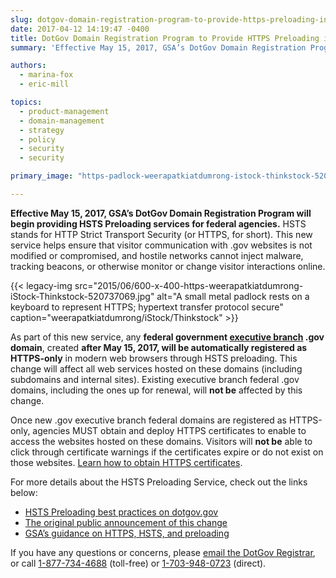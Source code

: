 ```yaml
---
slug: dotgov-domain-registration-program-to-provide-https-preloading-in-may
date: 2017-04-12 14:19:47 -0400
title: DotGov Domain Registration Program to Provide HTTPS Preloading in May
summary: 'Effective May 15, 2017, GSA’s DotGov Domain Registration Program will begin providing HSTS Preloading services for federal agencies. This new service helps ensure that visitor communication with .gov websites is not modified or compromised, and hostile networks cannot inject malware, tracking beacons, or otherwise monitor or change visitor interactions online.'

authors:
  - marina-fox
  - eric-mill

topics:
  - product-management
  - domain-management
  - strategy
  - policy
  - security
  - security

primary_image: "https-padlock-weerapatkiatdumrong-istock-thinkstock-520737069-comp"

---
```


**Effective May 15, 2017, GSA’s DotGov Domain Registration Program will begin providing HSTS Preloading services for federal agencies.** HSTS stands for HTTP Strict Transport Security (or HTTPS, for short). This new service helps ensure that visitor communication with .gov websites is not modified or compromised, and hostile networks cannot inject malware, tracking beacons, or otherwise monitor or change visitor interactions online.

{{< legacy-img src="2015/06/600-x-400-https-weerapatkiatdumrong-iStock-Thinkstock-520737069.jpg" alt="A small metal padlock rests on a keyboard to represent HTTPS; hypertext transfer protocol secure" caption="weerapatkiatdumrong/iStock/Thinkstock" >}}

As part of this new service, any **federal government <u>executive branch</u> .gov domain**, created **after May 15, 2017, will be automatically registered as HTTPS-only** in modern web browsers through HSTS preloading. This change will affect all web services hosted on these domains (including subdomains and internal sites). Existing executive branch federal .gov domains, including the ones up for renewal, will **not be** affected by this change.

Once new .gov executive branch federal domains are registered as HTTPS-only, agencies MUST obtain and deploy HTTPS certificates to enable to access the websites hosted on these domains. Visitors will **not be** able to click through certificate warnings if the certificates expire or do not exist on those websites. [Learn how to obtain HTTPS certificates](https://https.cio.gov/certificates).

For more details about the HSTS Preloading Service, check out the links below:

  * [HSTS Preloading best practices on dotgov.gov](https://get.gov/help/security-best-practices/#preload-your-domain)
  * [The original public announcement of this change](https://www.cio.gov/2017/01/19/automatic-https-enforcement-new-executive-branch-gov-domains/)
  * [GSA’s guidance on HTTPS, HSTS, and preloading](https://https.cio.gov/hsts)

If you have any questions or concerns, please [email the DotGov Registrar](mailto:registrar@dotgov.gov), or call [1-877-734-4688](tel:877-734-4688) (toll-free) or [1-703-948-0723](tel:703-948-0723) (direct).
